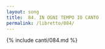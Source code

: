 ```yaml
---
layout: song
title:  84. IN OGNI TEMPO IO CANTO
permalink: /libretto/084/
---
```

{% include canti/084.md %}   